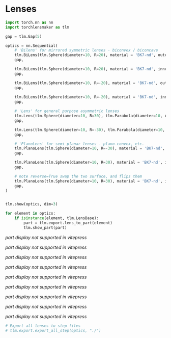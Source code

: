 # Lenses


```python
import torch.nn as nn
import torchlensmaker as tlm

gap = tlm.Gap(5)

optics = nn.Sequential(
    # 'Bilens' for mirrored symmetric lenses - biconvex / biconcave
    tlm.BiLens(tlm.Sphere(diameter=10, R=20), material = 'BK7-nd', outer_thickness=0.0),
    gap,

    tlm.BiLens(tlm.Sphere(diameter=10, R=20), material = 'BK7-nd', inner_thickness=2.5),
    gap,

    tlm.BiLens(tlm.Sphere(diameter=10, R=-20), material = 'BK7-nd', outer_thickness=2.5),
    gap,
    
    tlm.BiLens(tlm.Sphere(diameter=10, R=-20), material = 'BK7-nd', inner_thickness=0.1),
    gap,

    # 'Lens' for general purpose asymmetric lenses
    tlm.Lens(tlm.Sphere(diameter=10, R=30), tlm.Parabola(diameter=10, A=-0.05), material = 'BK7-nd', outer_thickness=0.5),
    gap,

    tlm.Lens(tlm.Sphere(diameter=10, R=-30), tlm.Parabola(diameter=10, A=-0.02), material = 'BK7-nd', outer_thickness=0.5),
    gap,

    # 'PlanoLens' for semi planar lenses - plano-convex, etc.
    tlm.PlanoLens(tlm.Sphere(diameter=10, R=-30), material = 'BK7-nd', outer_thickness=0),
    gap,

    tlm.PlanoLens(tlm.Sphere(diameter=10, R=30), material = 'BK7-nd', inner_thickness=0.2),
    gap,

    # note reverse=True swap the two surface, and flips them
    tlm.PlanoLens(tlm.Sphere(diameter=10, R=30), material = 'BK7-nd', inner_thickness=0.2, reverse=True),
    gap,
)    


tlm.show(optics, dim=3)
```


<TLMViewer src="./lenses_tlmviewer/lenses_0.json" />



```python
for element in optics:
    if isinstance(element, tlm.LensBase):
        part = tlm.export.lens_to_part(element)
        tlm.show_part(part)
```


<em>part display not supported in vitepress</em>



<em>part display not supported in vitepress</em>



<em>part display not supported in vitepress</em>



<em>part display not supported in vitepress</em>



<em>part display not supported in vitepress</em>



<em>part display not supported in vitepress</em>



<em>part display not supported in vitepress</em>



<em>part display not supported in vitepress</em>



<em>part display not supported in vitepress</em>



```python
# Export all lenses to step files
# tlm.export.export_all_step(optics, "./")
```
